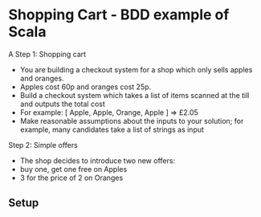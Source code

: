 Shopping Cart - BDD example of Scala
====================================

A
Step 1: Shopping cart
- You are building a checkout system for a shop which only sells apples and oranges.  
- Apples cost 60p and oranges cost 25p.
- Build a checkout system which takes a list of items scanned at the till and outputs the total cost
- For example: [ Apple, Apple, Orange, Apple ] => £2.05
- Make reasonable assumptions about the inputs to your solution; for example, many candidates take a list of strings as input
 
Step 2: Simple offers
- The shop decides to introduce two new offers:
 - buy one, get one free on Apples
 - 3 for the price of 2 on Oranges

Setup
-----

